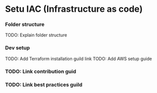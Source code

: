 # Setu IAC (Infrastructure as code)

### Folder structure
TODO: Explain folder structure

### Dev setup
TODO: Add Terraform installation guild link
TODO: Add AWS setup guide

### TODO: Link contribution guid

### TODO: Link best practices guild
